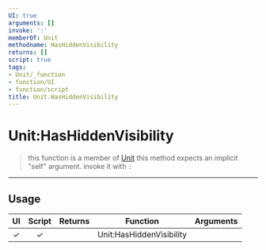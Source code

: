 ```yaml
---
UI: true
arguments: []
invoke: ':'
memberOf: Unit
methodname: HasHiddenVisibility
returns: []
script: true
tags:
- Unit/_function
- function/UI
- function/script
title: Unit.HasHiddenVisibility
---
```

# Unit:HasHiddenVisibility
> this function is a member of [Unit](civ-6/lua/Unit.md)
> this method expects an implicit "self" argument. invoke it with `:`
-----
## Usage
|  UI | Script | Returns | Function | Arguments |
|:---:|:------:|-------:|:--------:|:---------|
|✓|✓||Unit:HasHiddenVisibility||
